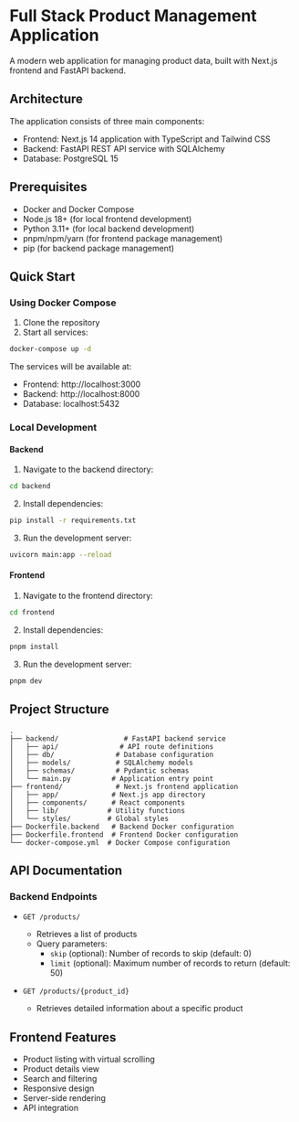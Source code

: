 # Full Stack Product Management Application

A modern web application for managing product data, built with Next.js frontend and FastAPI backend.

## Architecture

The application consists of three main components:
- Frontend: Next.js 14 application with TypeScript and Tailwind CSS
- Backend: FastAPI REST API service with SQLAlchemy
- Database: PostgreSQL 15

## Prerequisites

- Docker and Docker Compose
- Node.js 18+ (for local frontend development)
- Python 3.11+ (for local backend development)
- pnpm/npm/yarn (for frontend package management)
- pip (for backend package management)

## Quick Start

### Using Docker Compose

1. Clone the repository
2. Start all services:
```bash
docker-compose up -d
```

The services will be available at:
- Frontend: http://localhost:3000
- Backend: http://localhost:8000
- Database: localhost:5432

### Local Development

#### Backend
1. Navigate to the backend directory:
```bash
cd backend
```

2. Install dependencies:
```bash
pip install -r requirements.txt
```

3. Run the development server:
```bash
uvicorn main:app --reload
```

#### Frontend
1. Navigate to the frontend directory:
```bash
cd frontend
```

2. Install dependencies:
```bash
pnpm install
```

3. Run the development server:
```bash
pnpm dev
```

## Project Structure

```
.
├── backend/                # FastAPI backend service
│   ├── api/               # API route definitions
│   ├── db/               # Database configuration
│   ├── models/           # SQLAlchemy models
│   ├── schemas/          # Pydantic schemas
│   └── main.py          # Application entry point
├── frontend/             # Next.js frontend application
│   ├── app/             # Next.js app directory
│   ├── components/      # React components
│   ├── lib/            # Utility functions
│   └── styles/         # Global styles
├── Dockerfile.backend   # Backend Docker configuration
├── Dockerfile.frontend  # Frontend Docker configuration
└── docker-compose.yml  # Docker Compose configuration
```

## API Documentation

### Backend Endpoints

- `GET /products/`
  - Retrieves a list of products
  - Query parameters:
    - `skip` (optional): Number of records to skip (default: 0)
    - `limit` (optional): Maximum number of records to return (default: 50)

- `GET /products/{product_id}`
  - Retrieves detailed information about a specific product

## Frontend Features

- Product listing with virtual scrolling
- Product details view
- Search and filtering
- Responsive design
- Server-side rendering
- API integration
